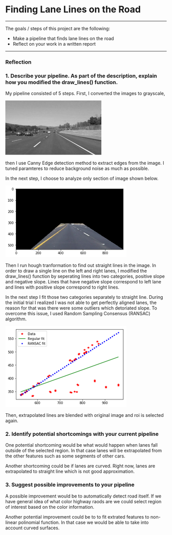 # **Finding Lane Lines on the Road** 

---

The goals / steps of this project are the following:
* Make a pipeline that finds lane lines on the road
* Reflect on your work in a written report

---

### Reflection

### 1. Describe your pipeline. As part of the description, explain how you modified the draw_lines() function.

My pipeline consisted of 5 steps. First, I converted the images to grayscale, 

![alt text](./examples/grayscale.jpg)

then I use Canny Edge detection method to extract edges from the image. I tuned paramteres to reduce background
noise as much as possible. 

In the next step, I choose to analyze only section of image shown below.

![alt text](./examples/region_of_interest.png)     

Then I run hough tranformation to find out straight lines in the image. 
In order to draw a single line on the left and right lanes, I modified the draw_lines() function by 
seperating lines into two categories, positive slope and negative slope. Lines that have negative slope correspond
to left lane and lines with positive slope correspond to right lines. 

In the next step I fit those two categories separately to straight line. During the initial trial I realized 
I was not able to get perfectly aligned lanes, the reason for that was there were some outliers which detoriated 
slope. To overcome this issue, I used Random Sampling Consensus (RANSAC) algorithm. 

![alt text](./examples/ransac_example.png)
  
Then, extrapolated lines are blended with original image and roi is selected again.

### 2. Identify potential shortcomings with your current pipeline

One potential shortcoming would be what would happen when lanes fall outside of the selected region. 
In that case lanes will be extrapolated from the other features such as some segments of other cars.  

Another shortcoming could be if lanes are curved. Right now, lanes are extrapolated to straight line
which is not good approximation. 

### 3. Suggest possible improvements to your pipeline

A possible improvement would be to automatically detect road itself. If we have general idea of what color
highway raods are we could select region of interest based on the color information. 

Another potential improvement could be to to fit extrated features to non-linear polinomial function. 
In that case we would be able to take into account curved surfaces. 
